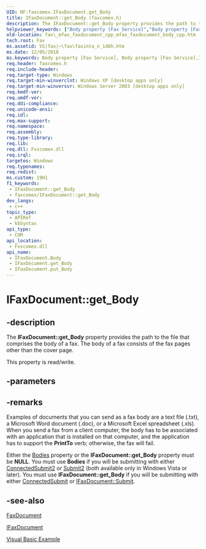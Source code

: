 ```yaml
---
UID: NF:faxcomex.IFaxDocument.get_Body
title: IFaxDocument::get_Body (faxcomex.h)
description: The IFaxDocument::get_Body property provides the path to the file that comprises the body of a fax. The body of a fax consists of the fax pages other than the cover page. (Get)
helpviewer_keywords: ["Body property [Fax Service]","Body property [Fax Service]","IFaxDocument interface","IFaxDocument interface [Fax Service]","Body property","IFaxDocument.Body","IFaxDocument.get_Body","IFaxDocument::Body","IFaxDocument::get_Body","IFaxDocument::put_Body","_mfax_faxdocument.body","fax._mfax_faxdocument_body","fax._mfax_faxdocument_cpp_mfax_faxdocument_body_cpp","faxcomex/IFaxDocument::Body","faxcomex/IFaxDocument::get_Body","faxcomex/IFaxDocument::put_Body","get_Body"]
old-location: fax\_mfax_faxdocument_cpp_mfax_faxdocument_body_cpp.htm
tech.root: Fax
ms.assetid: VS|fax|~\fax\faxinta_n_1d6h.htm
ms.date: 12/05/2018
ms.keywords: Body property [Fax Service], Body property [Fax Service],IFaxDocument interface, IFaxDocument interface [Fax Service],Body property, IFaxDocument.Body, IFaxDocument.get_Body, IFaxDocument::Body, IFaxDocument::get_Body, IFaxDocument::put_Body, _mfax_faxdocument.body, fax._mfax_faxdocument_body, fax._mfax_faxdocument_cpp_mfax_faxdocument_body_cpp, faxcomex/IFaxDocument::Body, faxcomex/IFaxDocument::get_Body, faxcomex/IFaxDocument::put_Body, get_Body
req.header: faxcomex.h
req.include-header: 
req.target-type: Windows
req.target-min-winverclnt: Windows XP [desktop apps only]
req.target-min-winversvr: Windows Server 2003 [desktop apps only]
req.kmdf-ver: 
req.umdf-ver: 
req.ddi-compliance: 
req.unicode-ansi: 
req.idl: 
req.max-support: 
req.namespace: 
req.assembly: 
req.type-library: 
req.lib: 
req.dll: Fxscomex.dll
req.irql: 
targetos: Windows
req.typenames: 
req.redist: 
ms.custom: 19H1
f1_keywords:
 - IFaxDocument::get_Body
 - faxcomex/IFaxDocument::get_Body
dev_langs:
 - c++
topic_type:
 - APIRef
 - kbSyntax
api_type:
 - COM
api_location:
 - Fxscomex.dll
api_name:
 - IFaxDocument.Body
 - IFaxDocument.get_Body
 - IFaxDocument.put_Body
---
```


# IFaxDocument::get_Body


## -description

The <b>IFaxDocument::get_Body</b> property provides the path to the file that comprises the body of a fax. The body of a fax consists of the fax pages other than the cover page.

This property is read/write.

## -parameters

## -remarks

Examples of documents that you can send as a fax body are a text file (.txt), a Microsoft Word document (.doc), or a Microsoft Excel spreadsheet (.xls). When you send a fax from a client computer, the body has to be associated with an application that is installed on that computer, and the application has to support the <b>PrintTo</b> verb; otherwise, the fax will fail.

Either the <a href="/previous-versions/windows/desktop/fax/-mfax-faxdocument2-bodies-vb">Bodies</a> property or the <b>IFaxDocument::get_Body</b> property must be <b>NULL</b>. You must use <b>Bodies</b> if you will be submitting with either <a href="/previous-versions/windows/desktop/fax/-mfax-faxdocument2-connectedsubmit2-vb">ConnectedSubmit2</a> or <a href="/previous-versions/windows/desktop/fax/-mfax-faxdocument2-submit2-vb">Submit2</a> (both available only in Windows Vista or later). You must use <b>IFaxDocument::get_Body</b> if you will be submitting with either <a href="/previous-versions/windows/desktop/fax/-mfax-faxdocument-connectedsubmit">ConnectedSubmit</a> or <a href="/previous-versions/windows/desktop/fax/-mfax-faxdocument-submit-vb">IFaxDocument::Submit</a>.

## -see-also

<a href="/previous-versions/windows/desktop/fax/-mfax-faxdocument">FaxDocument</a>



<a href="/previous-versions/windows/desktop/api/faxcomex/nn-faxcomex-ifaxdocument">IFaxDocument</a>



<a href="/previous-versions/windows/desktop/fax/-mfax-sending-a-fax">Visual Basic Example</a>
